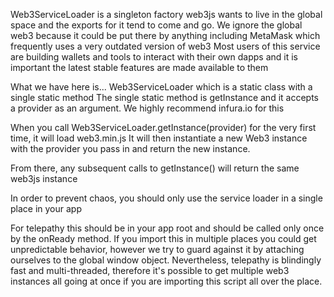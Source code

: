 Web3ServiceLoader is a singleton factory 
web3js wants to live in the global space and the exports for it tend to come and go.
We ignore the global web3 because it could be put there by anything including MetaMask which frequently uses a very outdated version of web3
Most users of this service are building wallets and tools to interact with their own dapps and it is important the latest stable features are made available to them

What we have here is...
Web3ServiceLoader which is a static class with a single static method
The single static method is getInstance and it accepts a provider as an argument.
We highly recommend infura.io for this

When you call Web3ServiceLoader.getInstance(provider) for the very first time, it will load web3.min.js
It will then instantiate a new Web3 instance with the provider you pass in and return the new instance.

From there, any subsequent calls to getInstance() will return the same web3js instance

In order to prevent chaos, you should only use the service loader in a single place in your app

For telepathy this should be in your app root and should be called only once by the onReady method.
If you import this in multiple places you could get unpredictable behavior, however we try to guard against it by attaching ourselves to the global window object.
Nevertheless, telepathy is blindingly fast and multi-threaded, 
therefore it's possible to get multiple web3 instances all going at once if you are importing this script all over the place.
